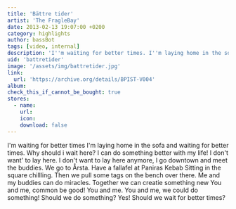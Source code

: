 ```yaml
---
title: 'Bättre tider'
artist: 'The FragleBay'
date: 2013-02-13 19:07:00 +0200
category: highlights
author: bassBot
tags: [video, internal]
description: 'I''m waiting for better times. I''m laying home in the sofa and waiting for better times. Why should i wait here? I can do something better with my life!'
uid: 'battretider'
image: '/assets/img/battretider.jpg'
link: 
  url: 'https://archive.org/details/BPIST-V004'
album: 
check_this_if_cannot_be_bought: true
stores:
  - name:
    url: 
    icon: 
    download: false
---
```

I'm waiting for better times
I'm laying home in the sofa and waiting for better times.
Why should i wait here? I can do something better with my life!
I don't want' to lay here.
I don't want to lay here anymore,
I go downtown and meet the buddies.
We go to Årsta.
Have a fallafel at Paniras Kebab
Sitting in the square chillling.
Then we pull some tags on the bench over there.
Me and my buddies can do miracles.
Together we can creatie something new
You and me, common be good! 
You and me.
You and me, we could do something!
Should we do something?
Yes!
Should we wait for better times?   